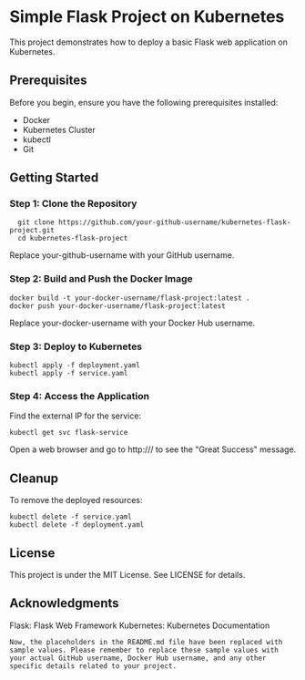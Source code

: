 # Simple Flask Project on Kubernetes

This project demonstrates how to deploy a basic Flask web application on Kubernetes.

## Prerequisites

Before you begin, ensure you have the following prerequisites installed:

- Docker
- Kubernetes Cluster
- kubectl
- Git

## Getting Started

### Step 1: Clone the Repository

```
  git clone https://github.com/your-github-username/kubernetes-flask-project.git
  cd kubernetes-flask-project
```
Replace your-github-username with your GitHub username.

### Step 2: Build and Push the Docker Image

```
docker build -t your-docker-username/flask-project:latest .
docker push your-docker-username/flask-project:latest
```
Replace your-docker-username with your Docker Hub username.

### Step 3: Deploy to Kubernetes
```
kubectl apply -f deployment.yaml
kubectl apply -f service.yaml
```
### Step 4: Access the Application
Find the external IP for the service:

```
kubectl get svc flask-service
```
Open a web browser and go to http://<external-ip>/ to see the "Great Success" message.

## Cleanup

To remove the deployed resources:

```
kubectl delete -f service.yaml
kubectl delete -f deployment.yaml
```

## License

This project is under the MIT License. See LICENSE for details.

## Acknowledgments

Flask: Flask Web Framework
Kubernetes: Kubernetes Documentation

```
Now, the placeholders in the README.md file have been replaced with sample values. Please remember to replace these sample values with your actual GitHub username, Docker Hub username, and any other specific details related to your project.
```


